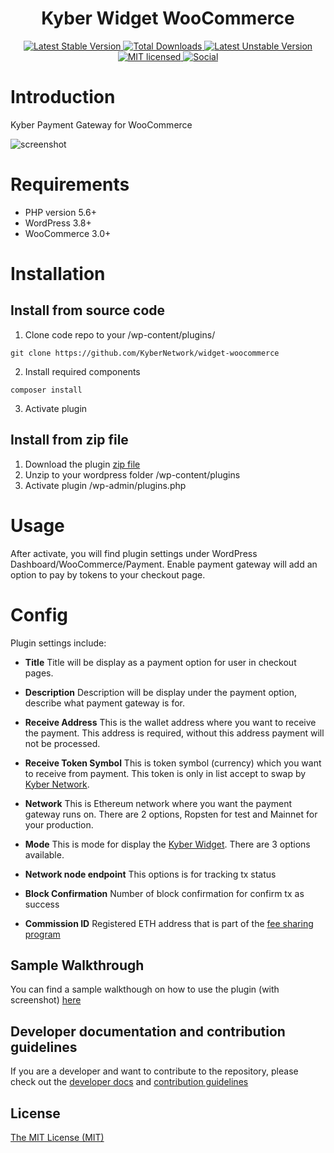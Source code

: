 <h1 align="center">Kyber Widget WooCommerce</h1>
<p align="center" style="text-align: center;">
<a href="https://packagist.org/packages/kyber-network/widget-woocommerce">
  <img src="https://poser.pugx.org/kyber-network/widget-woocommerce/version" alt="Latest Stable Version" />
</a>
<a href="https://packagist.org/packages/kyber-network/widget-woocommerce">
  <img src="https://poser.pugx.org/kyber-network/widget-woocommerce/downloads" alt="Total Downloads" />
</a>
<a href="//packagist.org/packages/kyber-network/widget-woocommerce">
  <img src="https://poser.pugx.org/kyber-network/widget-woocommerce/v/unstable" alt="Latest Unstable Version" />
</a>
<a href="./LICENSE">
  <img src="https://img.shields.io/badge/license-MIT-green.svg" alt="MIT licensed" />
</a>
<a href="https://t.me/KyberDeveloper">
  <img src="https://img.shields.io/badge/chat%20on-telegram-brightgreen.svg" alt="Social" />
</a>
</p>

# Introduction

Kyber Payment Gateway for WooCommerce 

![screenshot](https://github.com/KyberNetwork/widget-woocommerce/blob/master/assets/images/screenshot-2.png)

# Requirements

- PHP version 5.6+
- WordPress 3.8+
- WooCommerce 3.0+

# Installation

## Install from source code

1. Clone code repo to your /wp-content/plugins/

```shell
git clone https://github.com/KyberNetwork/widget-woocommerce
```

2. Install required components

```shell
composer install
```

3. Activate plugin


## Install from zip file

1. Download the plugin [zip file](https://github.com/KyberNetwork/widget-woocommerce/releases)
2. Unzip to your wordpress folder /wp-content/plugins
3. Activate plugin /wp-admin/plugins.php

# Usage

After activate, you will find plugin settings under WordPress Dashboard/WooCommerce/Payment. Enable payment gateway will add an option to pay by tokens to your checkout page.

# Config

Plugin settings include:

- **Title**
  Title will be display as a payment option for user in checkout pages.


- **Description**
  Description will be display under the payment option, describe what payment gateway is for.


- **Receive Address**
  This is the wallet address where you want to receive the payment. This address is required, without this address payment will not be processed.

- **Receive Token Symbol**
  This is token symbol (currency) which you want to receive from payment. This token is only in list accept to swap by [Kyber Network](https://kyber.network/swap/eth_knc).

- **Network**
  This is Ethereum network where you want the payment gateway runs on. There are 2 options, Ropsten for test and Mainnet for your production.

- **Mode**
  This is mode for display the [Kyber Widget](https://developer.kyber.network/docs/WidgetOverview). There are 3 options available.

- **Network node endpoint**
  This options is for tracking tx status

- **Block Confirmation**
  Number of block confirmation for confirm tx as success

- **Commission ID**
  Registered ETH address that is part of the [fee sharing program](https://developer.kyber.network/docs/FeeSharingGuide)

## Sample Walkthrough

You can find a sample walkthough on how to use the plugin (with screenshot) [here](./sample.md)

## Developer documentation and contribution guidelines

If you are a developer and want to contribute to the repository, please check out the [developer docs](./developer.md) and [contribution guidelines](./CONTRIBUTING.MD)
  
## License

[The MIT License (MIT)](LICENSE)
